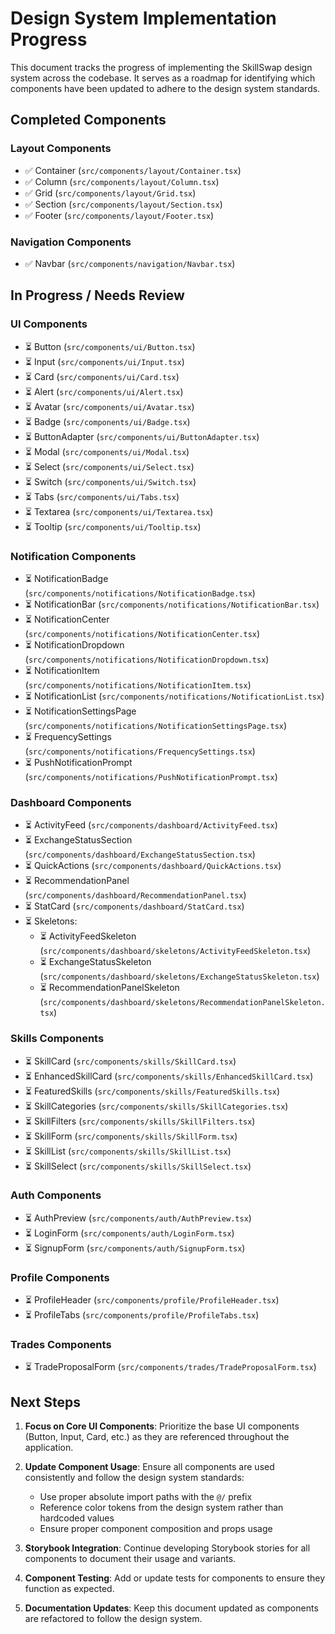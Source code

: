 # Design System Implementation Progress

This document tracks the progress of implementing the SkillSwap design system across the codebase. It serves as a roadmap for identifying which components have been updated to adhere to the design system standards.

## Completed Components

### Layout Components
- ✅ Container (`src/components/layout/Container.tsx`)
- ✅ Column (`src/components/layout/Column.tsx`) 
- ✅ Grid (`src/components/layout/Grid.tsx`)
- ✅ Section (`src/components/layout/Section.tsx`)
- ✅ Footer (`src/components/layout/Footer.tsx`)

### Navigation Components
- ✅ Navbar (`src/components/navigation/Navbar.tsx`)

## In Progress / Needs Review

### UI Components
- ⏳ Button (`src/components/ui/Button.tsx`)
- ⏳ Input (`src/components/ui/Input.tsx`)
- ⏳ Card (`src/components/ui/Card.tsx`)
- ⏳ Alert (`src/components/ui/Alert.tsx`)
- ⏳ Avatar (`src/components/ui/Avatar.tsx`)
- ⏳ Badge (`src/components/ui/Badge.tsx`)
- ⏳ ButtonAdapter (`src/components/ui/ButtonAdapter.tsx`)
- ⏳ Modal (`src/components/ui/Modal.tsx`)
- ⏳ Select (`src/components/ui/Select.tsx`) 
- ⏳ Switch (`src/components/ui/Switch.tsx`)
- ⏳ Tabs (`src/components/ui/Tabs.tsx`)
- ⏳ Textarea (`src/components/ui/Textarea.tsx`)
- ⏳ Tooltip (`src/components/ui/Tooltip.tsx`)

### Notification Components
- ⏳ NotificationBadge (`src/components/notifications/NotificationBadge.tsx`)
- ⏳ NotificationBar (`src/components/notifications/NotificationBar.tsx`)
- ⏳ NotificationCenter (`src/components/notifications/NotificationCenter.tsx`)
- ⏳ NotificationDropdown (`src/components/notifications/NotificationDropdown.tsx`)
- ⏳ NotificationItem (`src/components/notifications/NotificationItem.tsx`)
- ⏳ NotificationList (`src/components/notifications/NotificationList.tsx`)
- ⏳ NotificationSettingsPage (`src/components/notifications/NotificationSettingsPage.tsx`)
- ⏳ FrequencySettings (`src/components/notifications/FrequencySettings.tsx`)
- ⏳ PushNotificationPrompt (`src/components/notifications/PushNotificationPrompt.tsx`)

### Dashboard Components
- ⏳ ActivityFeed (`src/components/dashboard/ActivityFeed.tsx`)
- ⏳ ExchangeStatusSection (`src/components/dashboard/ExchangeStatusSection.tsx`)
- ⏳ QuickActions (`src/components/dashboard/QuickActions.tsx`)
- ⏳ RecommendationPanel (`src/components/dashboard/RecommendationPanel.tsx`)
- ⏳ StatCard (`src/components/dashboard/StatCard.tsx`)
- ⏳ Skeletons:
  - ⏳ ActivityFeedSkeleton (`src/components/dashboard/skeletons/ActivityFeedSkeleton.tsx`)
  - ⏳ ExchangeStatusSkeleton (`src/components/dashboard/skeletons/ExchangeStatusSkeleton.tsx`)
  - ⏳ RecommendationPanelSkeleton (`src/components/dashboard/skeletons/RecommendationPanelSkeleton.tsx`)

### Skills Components
- ⏳ SkillCard (`src/components/skills/SkillCard.tsx`)
- ⏳ EnhancedSkillCard (`src/components/skills/EnhancedSkillCard.tsx`)
- ⏳ FeaturedSkills (`src/components/skills/FeaturedSkills.tsx`)
- ⏳ SkillCategories (`src/components/skills/SkillCategories.tsx`)
- ⏳ SkillFilters (`src/components/skills/SkillFilters.tsx`)
- ⏳ SkillForm (`src/components/skills/SkillForm.tsx`)
- ⏳ SkillList (`src/components/skills/SkillList.tsx`)
- ⏳ SkillSelect (`src/components/skills/SkillSelect.tsx`)

### Auth Components
- ⏳ AuthPreview (`src/components/auth/AuthPreview.tsx`)
- ⏳ LoginForm (`src/components/auth/LoginForm.tsx`)
- ⏳ SignupForm (`src/components/auth/SignupForm.tsx`)

### Profile Components
- ⏳ ProfileHeader (`src/components/profile/ProfileHeader.tsx`)
- ⏳ ProfileTabs (`src/components/profile/ProfileTabs.tsx`)

### Trades Components
- ⏳ TradeProposalForm (`src/components/trades/TradeProposalForm.tsx`)

## Next Steps

1. **Focus on Core UI Components**: Prioritize the base UI components (Button, Input, Card, etc.) as they are referenced throughout the application.

2. **Update Component Usage**: Ensure all components are used consistently and follow the design system standards:
   - Use proper absolute import paths with the `@/` prefix
   - Reference color tokens from the design system rather than hardcoded values
   - Ensure proper component composition and props usage

3. **Storybook Integration**: Continue developing Storybook stories for all components to document their usage and variants.

4. **Component Testing**: Add or update tests for components to ensure they function as expected.

5. **Documentation Updates**: Keep this document updated as components are refactored to follow the design system.
